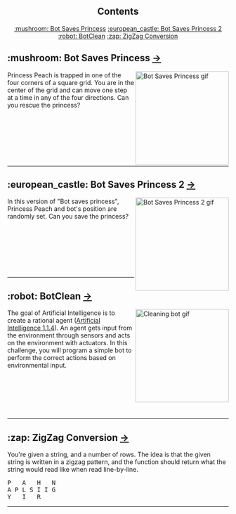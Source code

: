 <h2 align="center">Contents</h2>

<p align="center">
    <a href="#Bot-Saves-Princess">:mushroom: Bot Saves Princess</a>
    <a href="#Bot-Saves-Princess-2">:european_castle: Bot Saves Princess 2</a>
    <a href="#BotClean">:robot: BotClean</a>
    <a href="#Zigzag-Conversion">:zap: ZigZag Conversion</a>
</p>



<H2 id="Bot-Saves-Princess">:mushroom: Bot Saves Princess <a href="https://github.com/insivam/Challenges/tree/main/Bot%20saves%20princess"> &rarr; </a></H2>
<img align="right" src="https://i.imgur.com/3p22Ttt.gif" width="212" height="212" alt="Bot Saves Princess gif">
<p>Princess Peach is trapped in one of the four corners of a square grid. You are in the center of the grid and can move one step at a time in any of the four directions. Can you rescue the princess?</p>
<br><br><br><br><br><br>

---


<H2 id="Bot-Saves-Princess-2">:european_castle: Bot Saves Princess 2 <a href="https://github.com/insivam/Challenges/tree/main/Bot%20saves%20princess%202"> &rarr; </a></H2>
<img align="right" src="https://i.imgur.com/unU0dhq.gif" width="212" height="212" alt="Bot Saves Princess 2 gif">
<p>In this version of "Bot saves princess", Princess Peach and bot's position are randomly set. Can you save the princess?</p>
<br><br><br><br><br><br>

---

<H2 id="BotClean">:robot: BotClean <a href="https://github.com/insivam/Challenges/tree/main/BotClean"> &rarr; </a></H2>

<img align="right" src="https://i.imgur.com/SRRMc5w.gif" width="212" height="212" alt="Cleaning bot gif">
<p>The goal of Artificial Intelligence is to create a rational agent (<a href="https://www.hackerrank.com/external_redirect?to=http://www.amazon.com/Artificial-Intelligence-Modern-Approach-3rd/dp/0136042597#reader_B004O4BZ16" target="_blank">Artificial Intelligence 1.1.4</a>). An agent gets input from the environment through sensors and acts on the environment with actuators. In this challenge, you will program a simple bot to perform the correct actions based on environmental input.</p><br><br><br><br><br>

---

<H2 id="Zigzag-Conversion">:zap: ZigZag Conversion <a href="https://github.com/insivam/Challenges/tree/main/Zigzag%20Conversion"> &rarr; </a></H2>
<p>You're given a string, and a number of rows. The idea is that the given string is written in a zigzag pattern, and the function should return what the string would read like when read line-by-line.</p>
<pre>
P   A   H   N
A P L S I I G
Y   I   R
</pre>

---
